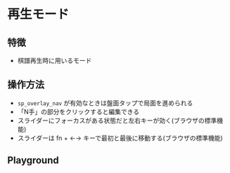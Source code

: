 # 再生モード

## 特徴

  * 棋譜再生時に用いるモード

## 操作方法

* `sp_overlay_nav` が有効なときは盤面タップで局面を進められる
* 「N手」の部分をクリックすると編集できる
* スライダーにフォーカスがある状態だと左右キーが効く(ブラウザの標準機能)
* スライダーは fn + ←→ キーで最初と最後に移動する(ブラウザの標準機能)

<!-- * シフトを押しながらで10倍速になる -->
<!-- * シフト以外のシステムキーだと50倍速になる(シフトキーも押していると500倍速) -->
<!-- * スライダーがある場合は優先的にフォーカスする -->

## Playground

<ShogiPlayerWcWrapper sp_mode="view"  sp_controller sp_slider sp_turn_show sp_body="position sfen lnsgkgsnl/1r7/ppppppppp/9/9/9/PPPPPPPPP/1B5R1/LNSGKGSNL w - 1 moves 7a6b 7g7f 5c5d 2g2f 5a4b 2f2e 4b3b 2e2d 2c2d 2h2d 6b5c 2d2f P*2c 3i4h 8c8d 7i7h 8d8e 8h7g 4a4b 5g5f 6a5b 6g6f 7c7d 7g6h 5c6d 7h6g 5b5c 6i7h 9c9d 9g9f 5c4d 6f6e 6d7c 4h5g 8b6b 8i7g 6b8b 5g6f 1c1d 1g1f 9d9e 9f9e 8e8f 8g8f 9a9e P*9g 9e9g 9i9g P*9f 7g8e 9f9g+ 8e7c+ 8a7c P*9d 8b9b S*8c 9b9a 2f2h P*8g 6h4f 5d5e 6f5e 4d4e 4f5g 7c6e 5g8d N*3e L*2g 3e2g+ 2h2g 8g8h+ 7h6h 9g8g 5e6f 8h7h 6g7h 8g7h 6h7h L*6d P*6g 4e5f P*5h P*5g 2g2f L*5c 6f6e 6d6e 5i6h 5g5h+ 4i5h P*5g 5h4h S*8i N*7i P*8g 7h8g S*7h N*6f 9a8a 9d9c+ 7h8g+ 7i8g 8a8c 9c8c G*7h 6h5i S*5h" />
